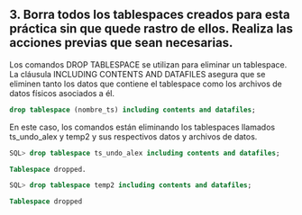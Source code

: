 ## 3. Borra todos los tablespaces creados para esta práctica sin que quede rastro de ellos. Realiza las acciones previas que sean necesarias.

Los comandos DROP TABLESPACE se utilizan para eliminar un tablespace. La cláusula INCLUDING CONTENTS AND DATAFILES asegura que se eliminen tanto los datos que contiene el tablespace como los archivos de datos físicos asociados a él.

```sql
drop tablespace (nombre_ts) including contents and datafiles;
```

En este caso, los comandos están eliminando los tablespaces llamados ts_undo_alex y temp2 y sus respectivos datos y archivos de datos.

```sql
SQL> drop tablespace ts_undo_alex including contents and datafiles;

Tablespace dropped.

SQL> drop tablespace temp2 including contents and datafiles;

Tablespace dropped
```